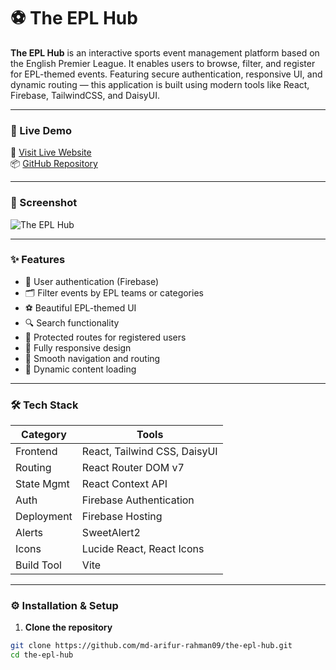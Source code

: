 # ⚽ The EPL Hub

**The EPL Hub** is an interactive sports event management platform based on the English Premier League. It enables users to browse, filter, and register for EPL-themed events. Featuring secure authentication, responsive UI, and dynamic routing — this application is built using modern tools like React, Firebase, TailwindCSS, and DaisyUI.

---

### 🔗 Live Demo

🚀 [Visit Live Website](https://assignment-09-f413c.web.app/)  
📦 [GitHub Repository](https://github.com/md-arifur-rahman09/the-epl-hub)

---

### 📸 Screenshot

![The EPL Hub](https://i.postimg.cc/7Yp4J1JX/the-EPL-hub.jpg)

---

### ✨ Features

- 🔐 User authentication (Firebase)
- 🗂️ Filter events by EPL teams or categories
- ⚽ Beautiful EPL-themed UI
- 🔍 Search functionality
- 🧭 Protected routes for registered users
- 📱 Fully responsive design
- 🚀 Smooth navigation and routing
- 🔄 Dynamic content loading

---

### 🛠️ Tech Stack

| Category     | Tools                                      |
|--------------|---------------------------------------------|
| Frontend     | React, Tailwind CSS, DaisyUI                |
| Routing      | React Router DOM v7                         |
| State Mgmt   | React Context API                           |
| Auth         | Firebase Authentication                     |
| Deployment   | Firebase Hosting                            |
| Alerts       | SweetAlert2                                 |
| Icons        | Lucide React, React Icons                   |
| Build Tool   | Vite                                        |

---

### ⚙️ Installation & Setup

1. **Clone the repository**
```bash
git clone https://github.com/md-arifur-rahman09/the-epl-hub.git
cd the-epl-hub

